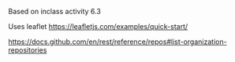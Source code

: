 Based on inclass activity 6.3

Uses leaflet https://leafletjs.com/examples/quick-start/

https://docs.github.com/en/rest/reference/repos#list-organization-repositories
